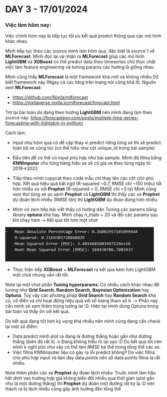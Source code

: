 # DAY 3 - 17/01/2024
### Việc làm hôm nay:

Việc chính hôm nay là tiếp tục tối ưu kết quả predict thông qua các mô hình khác nhau.

Mình tiếp tục theo các source mình làm hôm qua, đặc biệt là source 1 về **MLForecast**. Mình đọc lại và nhận ra **MLForecast** giúp các mô hình **LightGBM** và **XGBoost** có thể predict data theo timeseries chứ thực chất việc làm feature engineering và tuning params các hướng là giống nhau.

Mình cũng thấy **MLForecast** là một framework khá mới và không nhiều DS biết framework này (Ngay cả các blog trên mạng nói cũng khá ít). Nguồn xem **MLForecast**:
- https://github.com/Nixtla/mlforecast
- https://nixtlaverse.nixtla.io/mlforecast/forecast.html


Trở lại bài toán do đang theo hướng **LightGBM** nên mình đang làm theo source này:
https://forecastegy.com/posts/multiple-time-series-forecasting-with-lightgbm-in-python/

Cách làm:
- Input như hôm qua có đề cập thay vì predict riêng từng xe thì sẽ predict toàn bộ xe cùng lúc (có thể hiêu như cột unique_id trong bài sample)
- Đầu tiên để có thể có input phù hợp như bài sample. Mình đã fillna bằng **KNNImputer** cho từng hãng hiệu xe sẽ có giá xe theo từng ngày từ 2019->2022
- Tiếp theo mình copycat theo code mẫu chỉ thay tên các cột cho phù hợp. Kết quả hiệu quả bất ngờ (R-squared ~0.7, RMSE chỉ ~150 triệu) tốt hơn nhiều so với **Prophet** (R-squared < 0, RMSE chỉ ~3 tỷ)
Mình cũng xem thử từng xe so sánh **Prophet** và **LightGBM** thì thấy các xe **Prophet** dự đoán lệch nhiều (RMSE lớn) thì **LightGBM** dự đoán đúng hơn nhiều.

- Mình có xem tiếp bài viết thấy có hướng dãn Tuning các params bằng library **optuna** khá hay. Mình chạy n_trials = 20 và đổi các params sau khi chạy hàm -> Kết quả tốt hơn một chút

![Alt text](image.png)
- Thực hiện tiếp **XGBoost** + **MLForecast** ra kết qủa kém hơn LightGBM một chút nhưng vẫn rất tốt.

Note lại một chút phần **Tuning hyperparams**: 
Có nhiều cách khác nhau để tuning như **Grid Search**, **Random Search**, **Bayesian Optimization** hay **Optuna**. Tuy vậy các phương pháp **Grid Search** hay **Random Search** khá cũ, cổ điển và chỉ hoạt động hiệu quả với số lượng tham số ít.
-> Phần này cần mình sẽ xem thêm trong tương lai :D. Hiện tại mình dùng Optuna trong bài toán và thấy ổn với kết quả.

Do kết quả đang tốt hơn kỳ vọng khá nhiều nên mình cũng đang cần check lại một số điểm:
- Data predict mình plot ra đang là đường thẳng hoặc gần như đường thẳng (biên độ rất ít)
-> Đang không hiểu rõ tại sao :D Do kết quả tốt nên mình k nghĩ plot như vây có thể làm RMSE bé thế trong tổng thể các xe.
- Việc fillna KNNImputer liệu có gây ra lỗi predict không? Do việc fillna cho phù hợp input và làm dày data points nên số data points fillna là rất nhiều.

Note thêm phần các xe **Prophet** dự đoán lệch nhiều: 
Truớc mình làm hầu hết dính vaò trường hợp giá không biến đổi nhiều qua thời gian (plot gần như là một đường thẳng) thì **Prophet** dự đoán một đường rất kỳ lạ :D nên thành ra bị lệch nhiều cũng gây ảnh hưởng đến tổng thể
